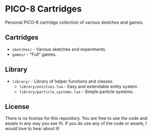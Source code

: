 # PICO-8 Cartridges

Personal PICO-8 cartridge collection of various sketches and games.

## Cartridges

- `sketches/` - Various sketches and experiments.
- `games/` - "Full" games.

## Library

- `library/` - Library of helper functions and classes.
  - `library/entities.lua` - Easy and extendable entity system.
  - `library/particle_systems.lua` - Simple particle systems.

## License

There is no license for this repository. You are free to use the code and assets in any way you see fit. If you do use any of the code or assets, I would love to hear about it!
